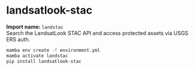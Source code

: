 # landsatlook-stac

**Import name:** `landstac`  
Search the LandsatLook STAC API and access protected assets via USGS ERS auth.

```bash
mamba env create -f environment.yml
mamba activate landstac
pip install landsatlook-stac
